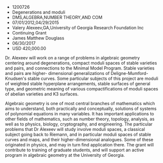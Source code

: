 
* 1200726
* Degenerations and moduli
* DMS,ALGEBRA,NUMBER THEORY,AND COM
* 07/01/2012,04/29/2015
* Valery Alexeev,GA,University of Georgia Research Foundation Inc
* Continuing Grant
* James Matthew Douglass
* 06/30/2017
* USD 420,000.00

Dr. Alexeev will work on a range of problems in algebraic geometry centering
around degenerations, compact moduli spaces of stable varieties and pairs, and
connections to the Minimal Model Program. Stable varieties and pairs are higher-
dimensional generalizations of Deligne-Mumford-Knudsen's stable curves. Some
particular subjects of this project are moduli of weighted stable hyperplane
arrangements, stable surfaces of general type, and geometric meaning of various
compactifications of moduli spaces of abelian varieties and K3 surfaces.

Algebraic geometry is one of most central branches of mathematics which aims to
understand, both practically and conceptually, solutions of systems of
polynomial equations in many variables. It has important applications to other
fields of mathematics, such as number theory, topology, analysis, as well as to
physics, biology, cryptography, and engineering. The particular problems that Dr
Alexeev will study involve moduli spaces, a classical subject going back to
Riemann, and in particular moduli spaces of stable curves and maps, and their
higher-dimensional analogues. Some of these originated in physics, and may in
turn find application there. The grant will contribute to training of graduate
students, and will support an active program in algebraic geometry at the
University of Georgia.
